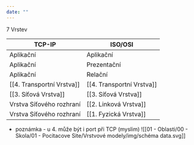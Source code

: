 ```yaml
---
date: ""
---
```

7 Vrstev

| TCP-IP                    | ISO/OSI                   |
| ------------------------- | ------------------------- |
| Aplikační                 | Aplikační                 |
| Aplikační                 | Prezentační               |
| Aplikační                 | Relační                   |
| [[4. Transportní Vrstva]] | [[4. Transportní Vrstva]] |
| [[3. Síťová Vrstva]]      | [[3. Síťová Vrstva]]      |
| Vrstva Síťového rozhraní  | [[2. Linková Vrstva]]     |
| Vrstva Síťového rozhraní  | [[1. Fyzická Vrstva]]     |

- poznámka - u 4. může být i port při TCP (myslim)
![[01 - Oblasti/00 - Skola/01 - Pocitacove Site/Vrstvové modely/img/schéma data.svg]]
